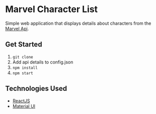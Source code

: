 # Marvel Character List
Simple web application that displays details about characters from the [Marvel Api](http://developer.marvel.com).

## Get Started

1. `git clone`
2. Add api details to config.json
3. `npm install`
4. `npm start`

## Technologies Used
* [ReactJS](https://facebook.github.io/react/)
* [Material UI](http://www.material-ui.com/#/)